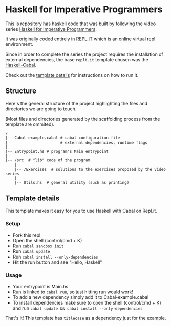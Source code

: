 # Haskell for Imperative Programmers

This is repository has haskell code that was built by following the video series
[Haskell for Imperative Programmers](https://www.youtube.com/watch?v=Vgu82wiiZ90&list=PLe7Ei6viL6jGp1Rfu0dil1JH1SHk9bgDV).

It was originally coded entirely in [REPL.IT](https://repl.it) which is an online virtual repl environment.

Since in order to complete the series the project requires the installation of external dependencies, 
the base `replt.it` template chosen was the [Haskell-Cabal](https://repl.it/@templates/Haskell-Cabal).

Check out the [template details](#template-details) for instructions on how to run it.

## Structure
Here's the general structure of the project highlighting the files and directories we are going to touch.

(Most files and directories generated by the scaffolding process from the template are ommited).

```
/
|-- Cabal-example.cabal # cabal configuration file
|                       # external dependencies, runtime flags
|
|-- Entrypoint.hs # program's Main entrypoint
|
|-- /src  # "lib" code of the program
    |
    |-- /Exercises  # solutions to the exercises proposed by the video series
    |
    |-- Utils.hs  # general utility (such as printing)
```

## Template details

This template makes it easy for you to use Haskell with Cabal on Repl.it. 

### Setup

- Fork this repl
- Open the shell (control/cmd + K) 
- Run `cabal sandbox init`
- Run `cabal update`
- Run `cabal install --only-dependencies`
- Hit the run button and see "Hello, Haskell"

### Usage

- Your entrypoint is Main.hs
- Run is linked to `cabal run`, so just hitting run would work!
- To add a new dependency simply add it to Cabal-example.cabal
- To install dependencies make sure to open the shell (control/cmd + K) and run `cabal update && cabal install --only-dependencies`

That's it! This template has `titlecase` as a dependency just for the example.
